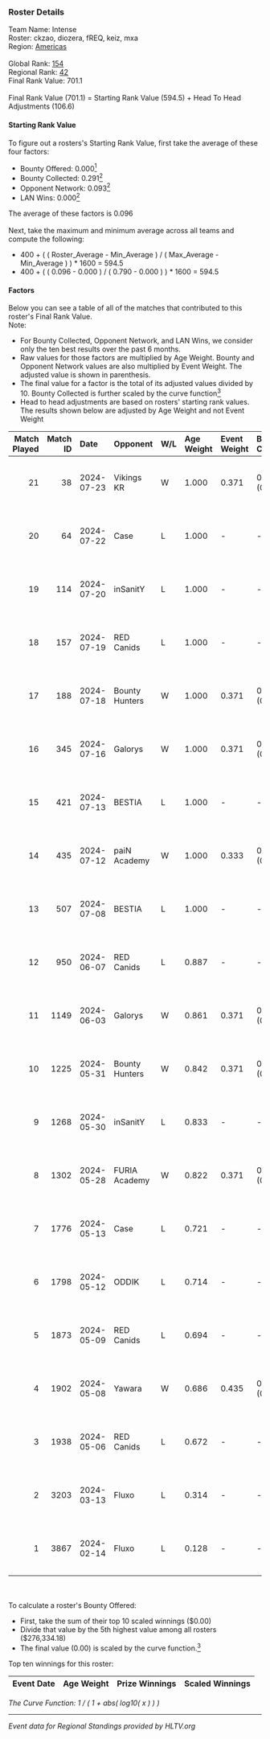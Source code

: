 ### Roster Details<br />
Team Name: Intense<br />
Roster: ckzao, diozera, fREQ, keiz, mxa<br />
Region: [Americas]( ../standings_americas.md)<br />
<br />
Global Rank: [154](../standings_global.md)<br />
Regional Rank: [42]( ../standings_americas.md)<br />
Final Rank Value:  701.1<br />
<br />
Final Rank Value (701.1) = Starting Rank Value (594.5) + Head To Head Adjustments (106.6)<br />

#### Starting Rank Value<br />
To figure out a rosters's Starting Rank Value, first take the average of these four factors:<br />
- Bounty Offered: 0.000[<sup>1</sup>](#table2)
- Bounty Collected: 0.291[<sup>2</sup>](#table1)
- Opponent Network: 0.093[<sup>2</sup>](#table1)
- LAN Wins: 0.000[<sup>2</sup>](#table1)

The average of these factors is 0.096<br />
<br />
Next, take the maximum and minimum average across all teams and compute the following:<br />
- 400 + ( ( Roster_Average - Min_Average ) / ( Max_Average - Min_Average ) ) * 1600 = 594.5
- 400 + ( ( 0.096 - 0.000 ) / ( 0.790 - 0.000 ) ) * 1600 = 594.5


#### Factors<br />
Below you can see a table of all of the matches that contributed to this roster's Final Rank Value.<br />
Note:<br />

- For Bounty Collected, Opponent Network, and LAN Wins, we consider only the ten best results over the past 6 months.
- Raw values for those factors are multiplied by Age Weight. Bounty and Opponent Network values are also multiplied by Event Weight. The adjusted value is shown in parenthesis.
- The final value for a factor is the total of its adjusted values divided by 10. Bounty Collected is further scaled by the curve function[<sup>3</sup>](#curveFunction)
- Head to head adjustments are based on rosters' starting rank values. The results shown below are adjusted by Age Weight and not Event Weight
<span id="table1"></span><br />


| Match Played | Match ID | Date       | Opponent       | W/L | Age Weight | Event Weight | Bounty Collected | Opponent Network | LAN Wins  | H2H Adj. | Roster                          |
| -: | -: | :- | :- | :- | :- | :- | :- | :- | :- | -: | :- |
|           21 |       38 | 2024-07-23 | Vikings KR     | W   | 1.000      | 0.371        | 0.011 (0.004)    | 0.415 (0.154)    | 0 (0.000) |    21.74 | ckzao, diozera, fREQ, keiz, mxa |
|           20 |       64 | 2024-07-22 | Case           | L   | 1.000      | -            | -                | -                | -         |    -7.21 | ckzao, diozera, fREQ, keiz, mxa |
|           19 |      114 | 2024-07-20 | inSanitY       | L   | 1.000      | -            | -                | -                | -         |    -3.86 | ckzao, diozera, fREQ, keiz, mxa |
|           18 |      157 | 2024-07-19 | RED Canids     | L   | 1.000      | -            | -                | -                | -         |    -1.65 | ckzao, diozera, fREQ, keiz, mxa |
|           17 |      188 | 2024-07-18 | Bounty Hunters | W   | 1.000      | 0.371        | 0.027 (0.010)    | 0.469 (0.174)    | 0 (0.000) |    26.57 | ckzao, diozera, fREQ, keiz, mxa |
|           16 |      345 | 2024-07-16 | Galorys        | W   | 1.000      | 0.371        | 0.021 (0.008)    | 0.592 (0.219)    | 0 (0.000) |    22.29 | ckzao, diozera, fREQ, keiz, mxa |
|           15 |      421 | 2024-07-13 | BESTIA         | L   | 1.000      | -            | -                | -                | -         |    -3.67 | ckzao, diozera, fREQ, keiz, mxa |
|           14 |      435 | 2024-07-12 | paiN Academy   | W   | 1.000      | 0.333        | 0.000 (0.000)    | 0.000 (0.000)    | 0 (0.000) |     6.16 | ckzao, diozera, fREQ, keiz, mxa |
|           13 |      507 | 2024-07-08 | BESTIA         | L   | 1.000      | -            | -                | -                | -         |    -3.03 | ckzao, diozera, fREQ, keiz, mxa |
|           12 |      950 | 2024-06-07 | RED Canids     | L   | 0.887      | -            | -                | -                | -         |    -1.09 | ckzao, diozera, fREQ, keiz, mxa |
|           11 |     1149 | 2024-06-03 | Galorys        | W   | 0.861      | 0.371        | 0.021 (0.007)    | 0.592 (0.189)    | 0 (0.000) |    21.54 | ckzao, diozera, fREQ, keiz, mxa |
|           10 |     1225 | 2024-05-31 | Bounty Hunters | W   | 0.842      | 0.371        | 0.027 (0.008)    | 0.469 (0.146)    | 0 (0.000) |    21.78 | ckzao, diozera, fREQ, keiz, mxa |
|            9 |     1268 | 2024-05-30 | inSanitY       | L   | 0.833      | -            | -                | -                | -         |    -3.13 | ckzao, diozera, fREQ, keiz, mxa |
|            8 |     1302 | 2024-05-28 | FURIA Academy  | W   | 0.822      | 0.371        | 0.000 (0.000)    | 0.112 (0.034)    | 0 (0.000) |    10.77 | ckzao, diozera, fREQ, keiz, mxa |
|            7 |     1776 | 2024-05-13 | Case           | L   | 0.721      | -            | -                | -                | -         |    -3.86 | bsd, ckzao, diozera, fREQ, mxa  |
|            6 |     1798 | 2024-05-12 | ODDIK          | L   | 0.714      | -            | -                | -                | -         |    -2.37 | bsd, ckzao, diozera, fREQ, mxa  |
|            5 |     1873 | 2024-05-09 | RED Canids     | L   | 0.694      | -            | -                | -                | -         |    -1.04 | bsd, ckzao, diozera, fREQ, mxa  |
|            4 |     1902 | 2024-05-08 | Yawara         | W   | 0.686      | 0.435        | 0.000 (0.000)    | 0.053 (0.016)    | 0 (0.000) |     8.55 | bsd, ckzao, diozera, fREQ, mxa  |
|            3 |     1938 | 2024-05-06 | RED Canids     | L   | 0.672      | -            | -                | -                | -         |    -0.97 | bsd, ckzao, diozera, fREQ, mxa  |
|            2 |     3203 | 2024-03-13 | Fluxo          | L   | 0.314      | -            | -                | -                | -         |    -0.63 | bsd, ckzao, diozera, mxa, roz   |
|            1 |     3867 | 2024-02-14 | Fluxo          | L   | 0.128      | -            | -                | -                | -         |    -0.27 | bsd, ckzao, diozera, mxa, roz   |

<br />
<span id="table2"></span><br />
To calculate a roster's Bounty Offered:<br />

- First, take the sum of their top 10 scaled winnings ($0.00)
- Divide that value by the 5th highest value among all rosters ($276,334.18)
- The final value (0.00) is scaled by the curve function.[<sup>3</sup>](#curveFunction)

Top ten winnings for this roster:<br />

| Event Date | Age Weight | Prize Winnings | Scaled Winnings |
| :- | -: | :- | :- |


<span id="curveFunction"></span>_The Curve Function: 1 / ( 1 + abs( log10( x ) ) )_<br />

---
_Event data for Regional Standings provided by HLTV.org_<br />
